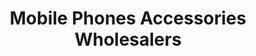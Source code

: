 ---
title: "Mobile Phones Accessories Wholesalers"
url: /birmingham/mobile-phones-accessories-wholesalers/
shop: Handy
---